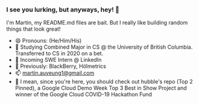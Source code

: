 ### I see you lurking, but anyways, hey! 👋
 
 I'm Martin, my README.md files are bait. But I really like building random things that look great! 
 
 * 😄 Pronouns: (He/Him/His)
 * 🔭 Studying Combined Major in CS @ the University of British Columbia. Transferred to CS in 2020 on a bet.
 * 💼 Incoming SWE Intern @ LinkedIn
 * 🏢 Previously: BlackBerry, Hölmetrics
 * 📫 martin.auyeung1@gmail.com
 * 🤔 I mean, since you're here, you should check out hubble's repo (Top 2 Pinned), a Google Cloud Demo Week Top 3 Best in Show Project and winner of the Google Cloud COVID-19 Hackathon Fund




